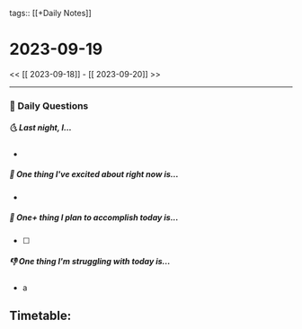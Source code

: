 tags:: [[+Daily Notes]]

# 2023-09-19

<< [[ 2023-09-18]] - [[ 2023-09-20]] >>

---
### 📅 Daily Questions
##### 🌜 Last night, I...
- 

##### 🙌 One thing I've excited about right now is...
- 

##### 🚀 One+ thing I plan to accomplish today is...
- [ ] 

##### 👎 One thing I'm struggling with today is...
- a

## Timetable:
